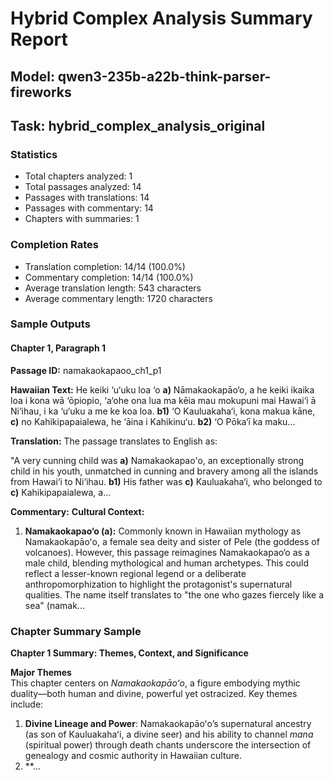 # Hybrid Complex Analysis Summary Report
## Model: qwen3-235b-a22b-think-parser-fireworks
## Task: hybrid_complex_analysis_original

### Statistics
- Total chapters analyzed: 1
- Total passages analyzed: 14
- Passages with translations: 14
- Passages with commentary: 14
- Chapters with summaries: 1

### Completion Rates
- Translation completion: 14/14 (100.0%)
- Commentary completion: 14/14 (100.0%)
- Average translation length: 543 characters
- Average commentary length: 1720 characters

### Sample Outputs

#### Chapter 1, Paragraph 1
**Passage ID:** namakaokapaoo_ch1_p1

**Hawaiian Text:**
He keiki ‘u‘uku loa ‘o **a)** Nāmakaokapāo‘o, a he  keiki ikaika loa i kona wā ‘ōpiopio, ‘a‘ohe ona lua  ma kēia mau mokupuni mai Hawai‘i ā Ni‘ihau, i ka  ‘u‘uku a me ke koa loa. **b1)** ‘O Kauluakaha‘i, kona   makua kāne, **c)** no Kahikipapaialewa, he ‘āina i  Kahikinu‘u. **b2)** ‘O Pōka‘ī ka maku...

**Translation:**
The passage translates to English as:  

"A very cunning child was **a)** Namakaokapao'o, an exceptionally strong child in his youth, unmatched in cunning and bravery among all the islands from Hawai‘i to Ni‘ihau. **b1)** His father was **c)** Kauluakaha‘i, who belonged to **c)** Kahikipapaialewa, a...

**Commentary:**
**Cultural Context:**  
1. **Namakaokapao‘o (a):** Commonly known in Hawaiian mythology as Namakaokapāoʻo, a female sea deity and sister of Pele (the goddess of volcanoes). However, this passage reimagines Namakaokapao‘o as a male child, blending mythological and human archetypes. This could reflect a lesser-known regional legend or a deliberate anthropomorphization to highlight the protagonist's supernatural qualities. The name itself translates to "the one who gazes fiercely like a sea" (namak...

### Chapter Summary Sample
**Chapter 1 Summary: Themes, Context, and Significance**  

**Major Themes**  
This chapter centers on *Namakaokapāoʻo*, a figure embodying mythic duality—both human and divine, powerful yet ostracized. Key themes include:  
1. **Divine Lineage and Power**: Namakaokapāoʻo’s supernatural ancestry (as son of Kauluakahaʻi, a divine seer) and his ability to channel *mana* (spiritual power) through death chants underscore the intersection of genealogy and cosmic authority in Hawaiian culture.  
2. **...